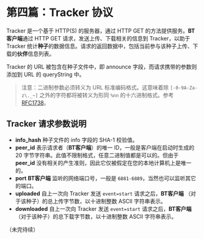 # 第四篇：Tracker 协议

Tracker 是一个基于 HTTP(S) 的服务器，通过 HTTP GET 的方法提供服务。**BT客户端**通过 HTTP GET 请求，发送上传、下载相关的信息到 Tracker，以助于 Tracker 统计**种子**的数据信息。请求的返回数据中，包括当前参与该种子上传、下载的**伙伴**信息列表。

Tracker 的 URL 被包含在种子文件中，即 announce 字段，而请求携带的参数则添加到 URL 的 queryString 中。

> 注意：二进制参数必须转义为 URL 标准编码格式。这意味着除 `[-0-9A-Za-z\._~]` 之外的字符都将被转义为形同 `%nn` 的十六进制格式。参考 [RFC1738](http://www.faqs.org/rfcs/rfc1738.html)。

## Tracker 请求参数说明

- **info_hash** 种子文件的 info 字段的 SHA-1 校验值。
- **peer_id** 表示请求者（**BT客户端**）的唯一 ID，一般是客户端在启动时生成的 20 字节字符串。此值不限制格式，任意二进制值都是可以的。但由于 **peer_id** 没有相关的产生准则，因此它仅被假定在您的本地计算机上是唯一的。
- **port** **BT客户端** 监听的网络端口号，一般是 `6881-6889`，当然也可以监听其它的端口。
- **uploaded** 自上一次向 Tracker 发送 `event=start` 请求之后，**BT客户端** （对于该种子）的总上传字节数，以十进制整数 ASCII 字符串表示。
- **downloaded** 自上一次向 Tracker 发送 `event=start` 请求之后，**BT客户端** （对于该种子）的总下载字节数，以十进制整数 ASCII 字符串表示。

（未完待续）

